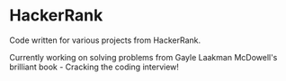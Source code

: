 # HackerRank
Code written for various projects from HackerRank.

Currently working on solving problems from Gayle Laakman McDowell's brilliant book - Cracking the coding interview!
